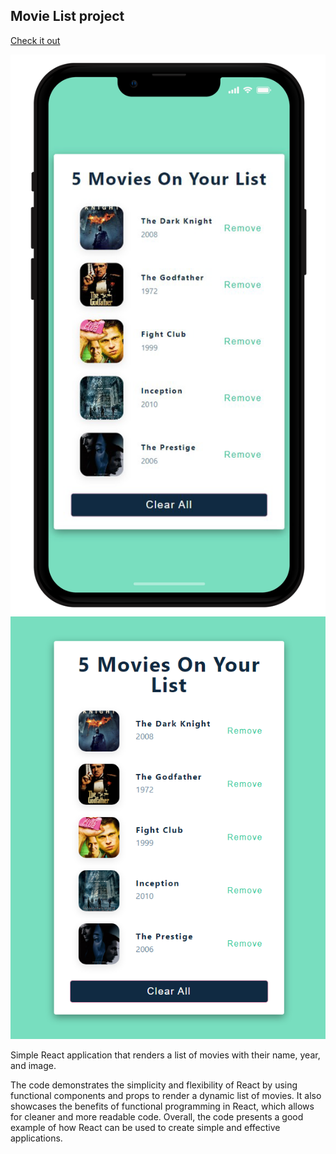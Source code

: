 ## Movie List project

[Check it out](https://movie-list2022.netlify.app/)

![phone mode](src/img/movies-phone.png) ![app](src/img/movies.png)

Simple React application that renders a list of movies with their name, year, and image.

The code demonstrates the simplicity and flexibility of React by using functional components and props to render a dynamic list of movies. It also showcases the benefits of functional programming in React, which allows for cleaner and more readable code. Overall, the code presents a good example of how React can be used to create simple and effective applications.
